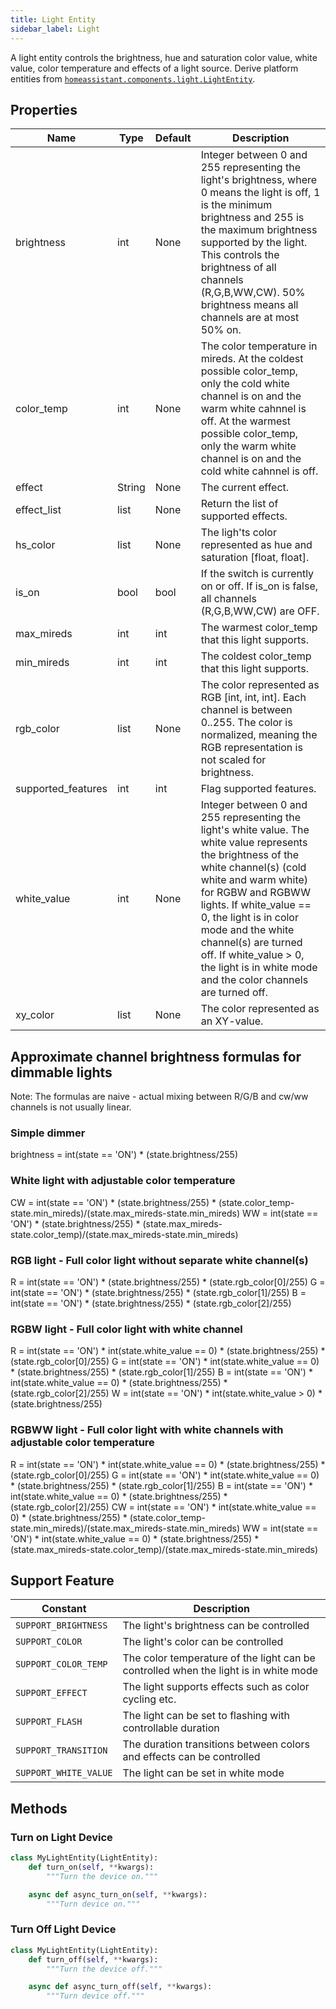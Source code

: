 ```yaml
---
title: Light Entity
sidebar_label: Light
---
```



A light entity controls the brightness, hue and saturation color value, white value, color temperature and effects of a light source. Derive platform entities from [`homeassistant.components.light.LightEntity`](https://github.com/home-assistant/home-assistant/blob/master/homeassistant/components/light/__init__.py).

## Properties

| Name | Type | Default | Description
| ---- | ---- | ---- | ----
| brightness | int | None | Integer between 0 and 255 representing the light's brightness, where 0 means the light is off, 1 is the minimum brightness and 255 is the maximum brightness supported by the light. This controls the brightness of all channels (R,G,B,WW,CW). 50% brightness means all channels are at most 50% on.
| color_temp | int | None | The color temperature in mireds. At the coldest possible color_temp, only the cold white channel is on and the warm white cahnnel is off. At the warmest possible color_temp, only the warm white channel is on and the cold white cahnnel is off. 
| effect | String | None | The current effect.
| effect_list | list | None | Return the list of supported effects.
| hs_color | list | None | The ligh'ts color represented as hue and saturation [float, float].
| is_on    | bool | bool  | If the switch is currently on or off. If is_on is false, all channels (R,G,B,WW,CW) are OFF.
| max_mireds | int | int | The warmest color_temp that this light supports.
| min_mireds | int | int | The coldest color_temp that this light supports.
| rgb_color | list | None | The color represented as RGB [int, int, int]. Each channel is between 0..255. The color is normalized, meaning the RGB representation is not scaled for brightness.
| supported_features | int | int | Flag supported features.
| white_value | int | None | Integer between 0 and 255 representing the light's white value. The white value represents the brightness of the white channel(s) (cold white and warm white) for RGBW and RGBWW lights. If white_value == 0, the light is in color mode and the white channel(s) are turned off. If white_value > 0, the light is in white mode and the color channels are turned off.
| xy_color | list | None | The color represented as an XY-value.

## Approximate channel brightness formulas for dimmable lights
Note: The formulas are naive - actual mixing between R/G/B and cw/ww channels is not usually linear.

### Simple dimmer
brightness = int(state == 'ON') * (state.brightness/255)

### White light with adjustable color temperature
CW = int(state == 'ON') * (state.brightness/255) * (state.color_temp-state.min_mireds)/(state.max_mireds-state.min_mireds)
WW = int(state == 'ON') * (state.brightness/255) * (state.max_mireds-state.color_temp)/(state.max_mireds-state.min_mireds)

### RGB light - Full color light without separate white channel(s)
R = int(state == 'ON') * (state.brightness/255) * (state.rgb_color[0]/255)
G = int(state == 'ON') * (state.brightness/255) * (state.rgb_color[1]/255)
B = int(state == 'ON') * (state.brightness/255) * (state.rgb_color[2]/255)

### RGBW light - Full color light with white channel
R = int(state == 'ON') * int(state.white_value == 0) * (state.brightness/255) * (state.rgb_color[0]/255)
G = int(state == 'ON') * int(state.white_value == 0) * (state.brightness/255) * (state.rgb_color[1]/255)
B = int(state == 'ON') * int(state.white_value == 0) * (state.brightness/255) * (state.rgb_color[2]/255)
W = int(state == 'ON') * int(state.white_value > 0) * (state.brightness/255)

### RGBWW light - Full color light with white channels with adjustable color temperature
R = int(state == 'ON') * int(state.white_value == 0) * (state.brightness/255) * (state.rgb_color[0]/255)
G = int(state == 'ON') * int(state.white_value == 0) * (state.brightness/255) * (state.rgb_color[1]/255)
B = int(state == 'ON') * int(state.white_value == 0) * (state.brightness/255) * (state.rgb_color[2]/255)
CW = int(state == 'ON') * int(state.white_value == 0) * (state.brightness/255) * (state.color_temp-state.min_mireds)/(state.max_mireds-state.min_mireds)
WW = int(state == 'ON') * int(state.white_value == 0) * (state.brightness/255) * (state.max_mireds-state.color_temp)/(state.max_mireds-state.min_mireds)

## Support Feature

| Constant | Description 
|----------|-----------------------
| `SUPPORT_BRIGHTNESS` | The light's brightness can be controlled
| `SUPPORT_COLOR` | The light's color can be controlled
| `SUPPORT_COLOR_TEMP` | The color temperature of the light can be controlled when the light is in white mode 
| `SUPPORT_EFFECT` | The light supports effects such as color cycling etc.
| `SUPPORT_FLASH` | The light can be set to flashing with controllable duration
| `SUPPORT_TRANSITION` | The duration transitions between colors and effects can be controlled
| `SUPPORT_WHITE_VALUE` | The light can be set in white mode

## Methods

### Turn on Light Device

```python
class MyLightEntity(LightEntity):
    def turn_on(self, **kwargs):
        """Turn the device on."""

    async def async_turn_on(self, **kwargs):
        """Turn device on."""
```

### Turn Off Light Device

```python
class MyLightEntity(LightEntity):
    def turn_off(self, **kwargs):
        """Turn the device off."""

    async def async_turn_off(self, **kwargs):
        """Turn device off."""
```
